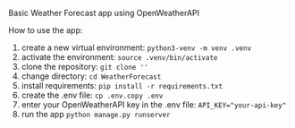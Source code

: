 Basic Weather Forecast app using OpenWeatherAPI

How to use the app:
1. create a new virtual environment:
```python3-venv -m venv .venv ```
2. activate the environment:
``` source .venv/bin/activate ```
3. clone the repository:
``` git clone '' ```
4. change directory:
``` cd WeatherForecast ```
5. install requirements:
``` pip install -r requirements.txt ```
6. create the .env file:
``` cp .env.copy .env ```
7. enter your OpenWeatherAPI key in the .env file:
``` API_KEY="your-api-key" ```
8. run the app
``` python manage.py runserver ```